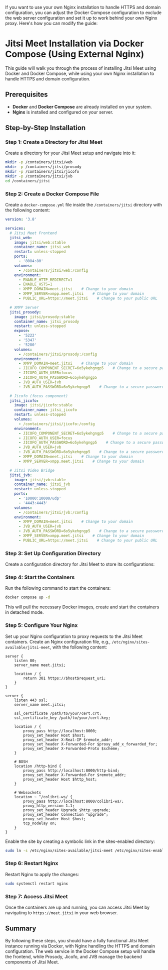 If you want to use your own Nginx installation to handle HTTPS and domain configuration, you can adjust the Docker Compose configuration to exclude the web server configuration and set it up to work behind your own Nginx proxy. Here's how you can modify the guide:

# Jitsi Meet Installation via Docker Compose (Using External Nginx)

This guide will walk you through the process of installing Jitsi Meet using Docker and Docker Compose, while using your own Nginx installation to handle HTTPS and domain configuration.

## Prerequisites

- **Docker** and **Docker Compose** are already installed on your system.
- **Nginx** is installed and configured on your server.

## Step-by-Step Installation

### Step 1: Create a Directory for Jitsi Meet

Create a directory for your Jitsi Meet setup and navigate into it:

```bash
mkdir -p /containers/jitsi/web
mkdir -p /containers/jitsi/prosody
mkdir -p /containers/jitsi/jicofo
mkdir -p /containers/jitsi/jvb
cd /containers/jitsi
```

### Step 2: Create a Docker Compose File

Create a `docker-compose.yml` file inside the `/containers/jitsi` directory with the following content:

```yaml
version: '3.8'

services:
  # Jitsi Meet Frontend
  jitsi_web:
    image: jitsi/web:stable
    container_name: jitsi_web
    restart: unless-stopped
    ports:
      - '8084:80'
    volumes:
      - /containers/jitsi/web:/config
    environment:
      - ENABLE_HTTP_REDIRECT=1
      - ENABLE_HSTS=1
      - XMPP_DOMAIN=meet.jitsi    # Change to your domain
      - XMPP_SERVER=xmpp.meet.jitsi    # Change to your domain
      - PUBLIC_URL=https://meet.jitsi    # Change to your public URL

  # XMPP Server
  jitsi_prosody:
    image: jitsi/prosody:stable
    container_name: jitsi_prosody
    restart: unless-stopped
    expose:
      - '5222'
      - '5347'
      - '5280'
    volumes:
      - /containers/jitsi/prosody:/config
    environment:
      - XMPP_DOMAIN=meet.jitsi    # Change to your domain
      - JICOFO_COMPONENT_SECRET=6o5ykehgngp5    # Change to a secure password
      - JICOFO_AUTH_USER=focus
      - JICOFO_AUTH_PASSWORD=6o5ykehgngp5
      - JVB_AUTH_USER=jvb
      - JVB_AUTH_PASSWORD=6o5ykehgngp5    # Change to a secure password

  # Jicofo (focus component)
  jitsi_jicofo:
    image: jitsi/jicofo:stable
    container_name: jitsi_jicofo
    restart: unless-stopped
    volumes:
      - /containers/jitsi/jicofo:/config
    environment:
      - JICOFO_COMPONENT_SECRET=6o5ykehgngp5    # Change to a secure password
      - JICOFO_AUTH_USER=focus
      - JICOFO_AUTH_PASSWORD=6o5ykehgngp5    # Change to a secure password
      - JVB_AUTH_USER=jvb
      - JVB_AUTH_PASSWORD=6o5ykehgngp5    # Change to a secure password
      - XMPP_DOMAIN=meet.jitsi    # Change to your domain
      - XMPP_SERVER=xmpp.meet.jitsi    # Change to your domain

  # Jitsi Video Bridge
  jitsi_jvb:
    image: jitsi/jvb:stable
    container_name: jitsi_jvb
    restart: unless-stopped
    ports:
      - '10000:10000/udp'
      - '4443:4443'
    volumes:
      - /containers/jitsi/jvb:/config
    environment:
      - XMPP_DOMAIN=meet.jitsi    # Change to your domain
      - JVB_AUTH_USER=jvb
      - JVB_AUTH_PASSWORD=6o5ykehgngp5    # Change to a secure password
      - XMPP_SERVER=xmpp.meet.jitsi    # Change to your domain
      - PUBLIC_URL=https://meet.jitsi    # Change to your public URL
```

### Step 3: Set Up Configuration Directory

Create a configuration directory for Jitsi Meet to store its configurations:

### Step 4: Start the Containers

Run the following command to start the containers:

```bash
docker compose up -d
```

This will pull the necessary Docker images, create and start the containers in detached mode.

### Step 5: Configure Your Nginx

Set up your Nginx configuration to proxy requests to the Jitsi Meet containers. Create an Nginx configuration file, e.g., `/etc/nginx/sites-available/jitsi-meet`, with the following content:

```nginx
server {
    listen 80;
    server_name meet.jitsi;

    location / {
        return 301 https://$host$request_uri;
    }
}

server {
    listen 443 ssl;
    server_name meet.jitsi;

    ssl_certificate /path/to/your/cert.crt;
    ssl_certificate_key /path/to/your/cert.key;

    location / {
        proxy_pass http://localhost:8000;
        proxy_set_header Host $host;
        proxy_set_header X-Real-IP $remote_addr;
        proxy_set_header X-Forwarded-For $proxy_add_x_forwarded_for;
        proxy_set_header X-Forwarded-Proto $scheme;
    }

    # BOSH
    location /http-bind {
        proxy_pass http://localhost:8000/http-bind;
        proxy_set_header X-Forwarded-For $remote_addr;
        proxy_set_header Host $http_host;
    }

    # Websockets
    location ~ ^/colibri-ws/ {
        proxy_pass http://localhost:8000/colibri-ws/;
        proxy_http_version 1.1;
        proxy_set_header Upgrade $http_upgrade;
        proxy_set_header Connection "upgrade";
        proxy_set_header Host $host;
        tcp_nodelay on;
    }
}
```

Enable the site by creating a symbolic link in the sites-enabled directory:

```bash
sudo ln -s /etc/nginx/sites-available/jitsi-meet /etc/nginx/sites-enabled/
```

### Step 6: Restart Nginx

Restart Nginx to apply the changes:

```bash
sudo systemctl restart nginx
```

### Step 7: Access Jitsi Meet

Once the containers are up and running, you can access Jitsi Meet by navigating to `https://meet.jitsi` in your web browser.

## Summary

By following these steps, you should have a fully functional Jitsi Meet instance running via Docker, with Nginx handling the HTTPS and domain configuration. The web service in the Docker Compose setup will handle the frontend, while Prosody, Jicofo, and JVB manage the backend components of Jitsi Meet.